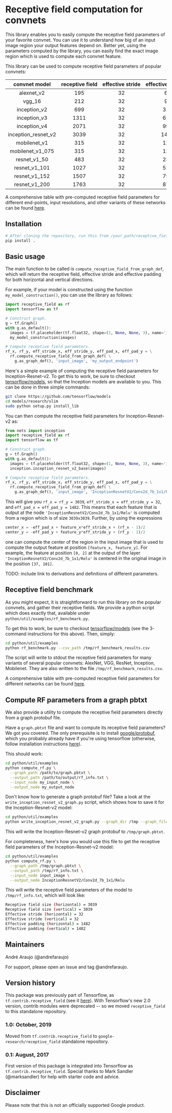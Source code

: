 # Receptive field computation for convnets

This library enables you to easily compute the receptive field parameters of
your favorite convnet. You can use it to understand how big of an input image
region your output features depend on. Better yet, using the parameters computed
by the library, you can easily find the exact image region which is used to
compute each convnet feature.

This library can be used to compute receptive field parameters of popular
convnets:

<center>

convnet&nbsp;model  | receptive&nbsp;field | effective&nbsp;stride | effective&nbsp;padding | FLOPs&nbsp;(Billion)
:-----------------: | :------------------: | :-------------------: | :--------------------: | :------------------:
alexnet_v2          | 195                  | 32                    | 64                     | 1.38
vgg_16              | 212                  | 32                    | 90                     | 30.71
inception_v2        | 699                  | 32                    | 318                    | 3.88
inception_v3        | 1311                 | 32                    | 618                    | 5.69
inception_v4        | 2071                 | 32                    | 998                    | 12.27
inception_resnet_v2 | 3039                 | 32                    | 1482                   | 12.96
mobilenet_v1        | 315                  | 32                    | 126                    | 1.14
mobilenet_v1_075    | 315                  | 32                    | 126                    | 0.65
resnet_v1_50        | 483                  | 32                    | 239                    | 6.96
resnet_v1_101       | 1027                 | 32                    | 511                    | 14.39
resnet_v1_152       | 1507                 | 32                    | 751                    | 21.81
resnet_v1_200       | 1763                 | 32                    | 879                    | 28.80

</center>

A comprehensive table with pre-computed receptive field parameters for different
end-points, input resolutions, and other variants of these networks can be found
[here](https://github.com/google-research/receptive_field/RECEPTIVE_FIELD_TABLE.md).

## Installation

```bash
# After cloning the repository, run this from /your_path/receptive_field/:
pip install .
```

## Basic usage

The main function to be called is `compute_receptive_field_from_graph_def`,
which will return the receptive field, effective stride and effective padding
for both horizontal and vertical directions.

For example, if your model is constructed using the function
`my_model_construction()`, you can use the library as follows:

```python
import receptive_field as rf
import tensorflow as tf

# Construct graph.
g = tf.Graph()
with g.as_default():
  images = tf.placeholder(tf.float32, shape=(1, None, None, 3), name='input_image')
  my_model_construction(images)

# Compute receptive field parameters.
rf_x, rf_y, eff_stride_x, eff_stride_y, eff_pad_x, eff_pad_y = \
  rf.compute_receptive_field_from_graph_def( \
    g.as_graph_def(), 'input_image', 'my_output_endpoint')
```

Here's a simple example of computing the receptive field parameters for
Inception-Resnet-v2. To get this to work, be sure to checkout
[tensorflow/models](https://github.com/tensorflow/models), so that the Inception
models are available to you. This can be done in three simple commands:

```sh
git clone https://github.com/tensorflow/models
cd models/research/slim
sudo python setup.py install_lib
```

You can then compute the receptive field parameters for Inception-Resnet-v2 as:

```python
from nets import inception
import receptive_field as rf
import tensorflow as tf

# Construct graph.
g = tf.Graph()
with g.as_default():
  images = tf.placeholder(tf.float32, shape=(1, None, None, 3), name='input_image')
  inception.inception_resnet_v2_base(images)

# Compute receptive field parameters.
rf_x, rf_y, eff_stride_x, eff_stride_y, eff_pad_x, eff_pad_y = \
  rf.compute_receptive_field_from_graph_def( \
    g.as_graph_def(), 'input_image', 'InceptionResnetV2/Conv2d_7b_1x1/Relu')
```

This will give you `rf_x = rf_y = 3039`, `eff_stride_x = eff_stride_y = 32`, and
`eff_pad_x = eff_pad_y = 1482`. This means that each feature that is output at
the node `'InceptionResnetV2/Conv2d_7b_1x1/Relu'` is computed from a region
which is of size `3039x3039`. Further, by using the expressions

```python
center_x = -eff_pad_x + feature_x*eff_stride_x + (rf_x - 1)/2
center_y = -eff_pad_y + feature_y*eff_stride_y + (rf_y - 1)/2
```

one can compute the center of the region in the input image that is used to
compute the output feature at position `[feature_x, feature_y]`. For example,
the feature at position `[0, 2]` at the output of the layer
`'InceptionResnetV2/Conv2d_7b_1x1/Relu'` is centered in the original image in
the position `[37, 101]`.

TODO: include link to derivations and definitions of different parameters.

## Receptive field benchmark

As you might expect, it is straightforward to run this library on the popular
convnets, and gather their receptive fields. We provide a python script which
does exactly that, available under `python/util/examples/rf_benchmark.py`.

To get this to work, be sure to checkout
[tensorflow/models](https://github.com/tensorflow/models) (see the 3-command
instructions for this above). Then, simply:

```sh
cd python/util/examples
python rf_benchmark.py --csv_path /tmp/rf_benchmark_results.csv
```

The script will write to stdout the receptive field parameters for many variants
of several popular convnets: AlexNet, VGG, ResNet, Inception, Mobilenet. They
are also written to the file `/tmp/rf_benchmark_results.csv`.

A comprehensive table with pre-computed receptive field parameters for different
networks can be found
[here](https://github.com/google-research/receptive_field/RECEPTIVE_FIELD_TABLE.md).

## Compute RF parameters from a graph pbtxt

We also provide a utility to compute the receptive field parameters directly
from a graph protobuf file.

Have a `graph.pbtxt` file and want to compute its receptive field parameters? We
got you covered. The only prerequisite is to install
[google/protobuf](https://github.com/google/protobuf), which you probably
already have if you're using tensorflow (otherwise, follow installation
instructions [here](https://github.com/google/protobuf/tree/master/python)).

This should work:

```sh
cd python/util/examples
python compute_rf.py \
  --graph_path /path/to/graph.pbtxt \
  --output_path /path/to/output/rf_info.txt \
  --input_node my_input_node \
  --output_node my_output_node
```

Don't know how to generate a graph protobuf file? Take a look at the
`write_inception_resnet_v2_graph.py` script, which shows how to save it for the
Inception-Resnet-v2 model:

```sh
cd python/util/examples
python write_inception_resnet_v2_graph.py --graph_dir /tmp --graph_filename graph.pbtxt
```

This will write the Inception-Resnet-v2 graph protobuf to `/tmp/graph.pbtxt`.

For completeness, here's how you would use this file to get the receptive field
parameters of the Inception-Resnet-v2 model:

```sh
cd python/util/examples
python compute_rf.py \
  --graph_path /tmp/graph.pbtxt \
  --output_path /tmp/rf_info.txt \
  --input_node input_image \
  --output_node InceptionResnetV2/Conv2d_7b_1x1/Relu
```

This will write the receptive field parameters of the model to
`/tmp/rf_info.txt`, which will look like:

```sh
Receptive field size (horizontal) = 3039
Receptive field size (vertical) = 3039
Effective stride (horizontal) = 32
Effective stride (vertical) = 32
Effective padding (horizontal) = 1482
Effective padding (vertical) = 1482
```

## Maintainers

Andr&eacute; Araujo (@andrefaraujo)

For support, please open an issue and tag @andrefaraujo.

## Version history

This package was previously part of Tensorflow, as `tf.contrib.receptive_field`
(see it
[here](https://github.com/tensorflow/tensorflow/tree/r1.15/tensorflow/contrib/receptive_field)).
With Tensorflow's new 2.0 version, contrib modules were deprecated -- so we
moved `receptive_field` to this standalone repository.

### 1.0: October, 2019

Moved from `tf.contrib.receptive_field` to `google-research/receptive_field`
standalone repository.

### 0.1: August, 2017

First version of this package is integrated into Tensorflow as
`tf.contrib.receptive_field`. Special thanks to Mark Sandler (@marksandler) for
help with starter code and advice.

## Disclaimer

Please note that this is not an officially supported Google product.
